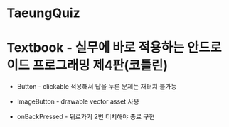 # TaeungQuiz
# Textbook - 실무에 바로 적용하는 안드로이드 프로그래밍 제4판(코틀린)

- Button - clickable 적용해서 답을 누른 문제는 재터치 불가능

- ImageButton - drawable vector asset 사용

- onBackPressed - 뒤로가기 2번 터치해야 종료 구현
